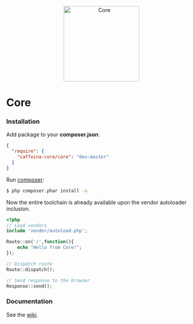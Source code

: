 <p align="center">
<img src="https://github.com/caffeina-core/core/blob/master/Icon.png?raw=true" alt="Core" width="200"/>
</p>


# Core


### Installation

Add package to your **composer.json**:

```json
{
  "require": {
    "caffeina-core/core": "dev-master"
  }
}
```

Run [composer](https://getcomposer.org/download/):

```bash
$ php composer.phar install -o
```

Now the entire toolchain is already available upon the vendor autoloader inclusion.

```php
<?php
// Load vendors
include 'vendor/autoload.php';

Route::on('/',function(){
	echo "Hello from Core!";
});

// Dispatch route
Route::dispatch();

// Send response to the browser
Response::send();
```

### Documentation

See the [wiki](https://github.com/caffeina-core/core/wiki).
